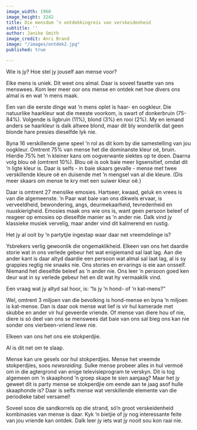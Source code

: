 ```yaml
---
image_width: 1960
image_height: 3242
title: Die mensdom ’n ontdekkingreis van verskeidenheid
subtitle: ''
author: Janike Smith
image_credit: Anri Brand
image: "/images/ontdek2.jpg"
published: true

---
```

Wie is jy? Hoe stel jy jouself aan mense voor?

Elke mens is uniek. Dit weet ons almal. Daar is soveel fasette van ons menswees. Kom leer meer oor ons mense en ontdek net hoe divers ons almal is en wat ’n mens maak.

Een van die eerste dinge wat ‘n mens oplet is haar- en oogkleur. Die natuurlike haarkleur wat die meeste voorkom, is swart of donkerbruin (75-84%). Volgende is ligbruin (11%), blond (3%) en rooi (2%). My en iemand anders se haarkleur is dalk altwee blond, maar dit bly wonderlik dat geen blonde hare presies dieselfde lyk nie.

Byna 16 verskillende gene speel ’n rol as dit kom by die samestelling van jou oogkleur. Omtrent 75% van mense het die dominanste kleur oë, bruin. Hierdie 75% het ’n kleiner kans om oogverwante siektes op te doen. Daarna volg blou oë (omtrent 10%). Blou oë is ook baie meer ligsensitief, omdat dit ’n ligte kleur is. Daar is selfs - in baie skaars gevalle - mense met twee verskillende kleure oë en duisende met ’n mengsel van al die kleure. (Dis meer skaars om mense te kry met een suiwer kleur oë.)

Daar is omtrent 27 menslike emosies. Hartseer, kwaad, geluk en vrees is van die algemeenste. ’n Paar wat baie van ons dikwels ervaar, is verveeldheid, bewondering, angs, deurmekaarheid, tevredenheid en nuuskierigheid. Emosies maak ons wie ons is, want geen persoon beleef of reageer op emosies op dieselfde manier as ’n ander nie. Dalk vind jy klassieke musiek vervelig, maar ander vind dit kalmerend en rustig.

Het jy al ooit by ’n partytjie ingestap waar daar net vreemdelinge is?

Ysbrekers verlig gewoonlik die ongemaklikheid. Elkeen van ons het daardie storie wat in ons verlede gebeur het wat enigiemand sal laat lag. Aan die ander kant is daar altyd daardie een persoon wat almal sal laat lag, al is sy grappies regtig nie snaaks nie. Ons stories en ervarings is eie aan onsself. Niemand het dieselfde beleef as ’n ander nie. Ons leer ’n persoon goed ken deur wat in sy verlede gebeur het en dit wat hy vermaaklik vind.

Een vraag wat jy altyd sal hoor, is: “Is jy ’n hond- of ’n kat-mens?”

Wel, omtrent 3 miljoen van die bevolking is hond-mense en byna ’n miljoen is kat-mense. Dan is daar ook mense wat lief is vir hul kamerade met skubbe en ander vir hul geveerde vriende. Of mense van diere hou of nie, diere is só deel van ons se menswees dat baie van ons sal bieg ons kan nie sonder ons vierbeen-vriend lewe nie.

Elkeen van ons het ons eie stokperdjie.

Al is dit net om te slaap.

Mense kan ure gesels oor hul stokperdjies. Mense het vreemde stokperdjies, soos _newsraiding._ Sulke mense probeer alles in hul vermoë om in die agtergrond van enige televisieprogram te verskyn. Dit is tog algemeen om ’n skaaphond ’n groep skape te sien aanjaag? Maar het jy geweet dit is party mense se stokperdjie om eende aan te jaag asof hulle skaaphonde is? Daar is selfs mense wat verskillende elemente van die periodieke tabel versamel!

Soveel soos die sandkorrels op die strand, só’n groot verskeidenheid kombinasies van mense is daar. Kyk ’n bietjie of jy nog interessante feite van jou vriende kan ontdek. Dalk leer jy iets wat jy nooit sou kon raai nie.